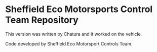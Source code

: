 # Sheffield Eco Motorsports Control Team Repository

This version was written by Chatura and it worked on the vehicle.

Code developed by Sheffield Eco Motorsport Controls Team.
